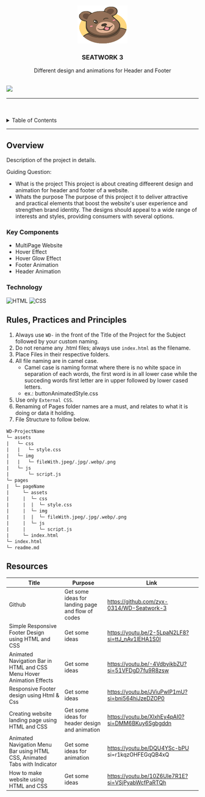 <a name="readme-top">

<br/>

<br />
<div align="center">
  <a href="https://github.com/zyx-0314/">
  <img src="/assets/img/BEAR.png" alt="BEAR" width="130" height="100">
  </a>

  <h3 align="center">SEATWORK 3</h3>
</div>
<div align="center">
  Different design and animations for Header and Footer
</div>

<br />


![](https://visit-counter.vercel.app/counter.png?page=Aviona05/WD-SEATWORK-3)

---

<br />
<br />

<details>
  <summary>Table of Contents</summary>
  <ol>
    <li>
      <a href="#overview">Overview</a>
      <ol>
        <li>
          <a href="#key-components">Key Components</a>
        </li>
        <li>
          <a href="#technology">Technology</a>
        </li>
      </ol>
    </li>
    <li>
      <a href="#rule,-practices-and-principles">Rules, Practices and Principles</a>
    </li>
    <li>
      <a href="#resources">Resources</a>
    </li>
  </ol>
</details>

---

## Overview


Description of the project in details.

Guiding Question:
- What is the project
This project is about creating diffeerent design and animation for header and footer of a website.
- Whats the purpose
The purpose of this project it to deliver attractive and practical elements that boost the website's user experience and strengthen brand identity. The designs should appeal to a wide range of interests and styles, providing consumers with several options.


### Key Components

- MultiPage Website
- Hover Effect
- Hover Glow Effect
- Footer Animation
- Header Animation

### Technology
![HTML](https://img.shields.io/badge/HTML-E34F26?style=for-the-badge&logo=html5&logoColor=white)
![CSS](https://img.shields.io/badge/CSS-1572B6?style=for-the-badge&logo=css3&logoColor=white)

## Rules, Practices and Principles
1. Always use `WD-` in the front of the Title of the Project for the Subject followed by your custom naming.
2. Do not rename any .html files; always use `index.html` as the filename.
3. Place Files in their respective folders.
4. All file naming are in camel case.
   - Camel case is naming format where there is no white space in separation of each words, the first word is in all lower case while the succeding words first letter are in upper followed by lower cased letters.
   - ex.: buttonAnimatedStyle.css
5. Use only `External CSS`.
6. Renaming of Pages folder names are a must, and relates to what it is doing or data it holding.
7. File Structure to follow below.

```
WD-ProjectName
└─ assets
|   └─ css
|   |   └─ style.css
|   └─ img
|   |   └─ fileWith.jpeg/.jpg/.webp/.png
|   └─ js
|       └─ script.js
└─ pages
|  └─ pageName
|     └─ assets
|     |  └─ css
|     |  |  └─ style.css
|     |  └─ img
|     |  |  └─ fileWith.jpeg/.jpg/.webp/.png
|     |  └─ js
|     |     └─ script.js
|     └─ index.html
└─ index.html
└─ readme.md
```

## Resources


| Title | Purpose | Link |
|-|-|-|
|Github|Get some ideas for landing page and flow of codes|https://github.com/zyx-0314/WD-Seatwork-3|
|Simple Responsive Footer Design using HTML and CSS|Get some ideas|https://youtu.be/2-5LpaN2LF8?si=ttJ_nAv1lEHA1S0I|
|Animated Navigation Bar in HTML and CSS Menu Hover Animation Effects|Get some ideas|https://youtu.be/-4VdbyikbZU?si=51VFDgD7fu9R8zsw|
|Responsive Footer design using Html & Css|Get some ideas|https://youtu.be/JViuPwlP1mU?si=bni564hiJzeDZOP0|
|Creating website landing page using HTML and CSS|Get some ideas for header design and animation|https://youtu.be/XlxhEy4pAI0?si=DMM6BKuy6Sgbgddn |
|Animated Navigation Menu Bar using HTML CSS, Animated Tabs with Indicator |Get some ideas for animation|https://youtu.be/DQU4YSc-bPU si=r1kqzOHFEGqQB4xQ|
|How to make website using HTML and CSS|Get some ideas|https://youtu.be/10Z6UIe7R1E?si=VSjPyabWcfPaRTQh|
